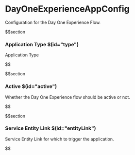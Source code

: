 # DayOneExperienceAppConfig

Configuration for the Day One Experience Flow.

$$section
### Application Type $(id="type")

Application Type

$$

$$section
### Active $(id="active")

Whether the Day One Experience flow should be active or not.

$$

$$section
### Service Entity Link $(id="entityLink")

Service Entity Link for which to trigger the application.

$$